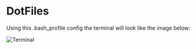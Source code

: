 # DotFiles
Using this .bash_profile config the terminal will look like the image below:

![Terminal][1]  

[1]: https://raw.githubusercontent.com/andrealmar/dotfiles/master/images/bash_profile_example.png